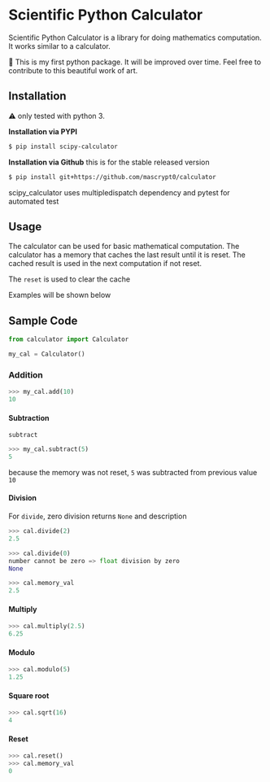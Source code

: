# Scientific Python Calculator

Scientific Python Calculator is a library for doing mathematics computation. It works similar to a calculator.

:raised_hands: This is my first python package. It will be improved over time. Feel free to contribute to this beautiful work of art.

## Installation
:warning: only tested with python 3. 

**Installation via PYPI**
```sh
$ pip install scipy-calculator
```
**Installation via Github**
this is for the stable released version
```sh
$ pip install git+https://github.com/mascrypt0/calculator
```

scipy_calculator uses multipledispatch dependency and pytest for automated test

## Usage
The calculator can be used for basic mathematical computation. The calculator has a memory that caches the last result until it is reset. The cached result is used in the next computation if not reset. 

The `reset` is used to clear the cache

Examples will be shown below

## Sample Code
```python
from calculator import Calculator

my_cal = Calculator()
```
### Addition
```python
>>> my_cal.add(10)
10
```
#### Subtraction
`subtract`
```python
>>> my_cal.subtract(5)
5
```
because the memory was not reset, `5` was subtracted from previous value `10`


#### Division
For `divide`, zero division returns `None` and description
```python
>>> cal.divide(2)
2.5
```
```python
>>> cal.divide(0)
number cannot be zero => float division by zero
None

>>> cal.memory_val
2.5
```


#### Multiply
```python
>>> cal.multiply(2.5)
6.25
```
#### Modulo
```python
>>> cal.modulo(5)
1.25
```
#### Square root
```python
>>> cal.sqrt(16)
4
```

#### Reset
```python
>>> cal.reset()
>>> cal.memory_val
0
```
